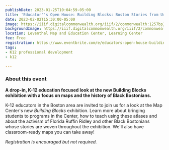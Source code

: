 ```yaml
---
publishDate: 2023-01-25T10:04:59-05:00
title: 'Educator''s Open House: Building Blocks: Boston Stories from Urban Atlases'
date: 2023-02-02T15:30:00-05:00
image: https://iiif.digitalcommonwealth.org/iiif/2/commonwealth:1257bp14v/1679,1653,5692,3411/full/0/default.jpg
backgroundImage: https://iiif.digitalcommonwealth.org/iiif/2/commonwealth:1257bp14v/1679,1653,5692,3411/full/0/default.jpg
location: Leventhal Map and Education Center, Learning Center
fee: Free
registration: https://www.eventbrite.com/e/educators-open-house-building-blocks-boston-stories-from-urban-atlases-tickets-519933674617
tags:
- K12 professional development
- k12

---
```

### **About this event**

**A drop-in, K-12 education focused look at the new Building Blocks exhibition with a focus on maps and the history of Black Bostonians.**

K-12 educators in the Boston area are invited to join us for a look at the Map Center's new _Building Blocks_ exhibition. Learn more about bringing students to programs in the Center, how to teach using these atlases and about the activism of Florida Ruffin Ridley and other Black Bostonians whose stories are woven throughout the exhibition. We'll also have classroom-ready maps you can take away!

_Registration is encouraged but not required._ 